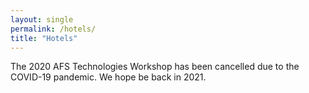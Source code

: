 ```yaml
---
layout: single
permalink: /hotels/
title: "Hotels"
---
```


The 2020 AFS Technologies Workshop has been cancelled due to the COVID-19
pandemic. We hope be back in 2021.
